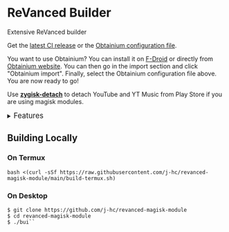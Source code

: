 # ReVanced Builder

Extensive ReVanced builder  

Get the [latest CI release](https://github.com/j-hc/revanced-magisk-module/releases) or the [Obtainium configuration file](https://github.com/SkyExploreWasTaken/revanced-builder/blob/main/obtainium-config.json).

You want to use Obtainium? 
You can install it on [F-Droid](https://f-droid.org/fr/packages/dev.imranr.obtainium.fdroid/) or directly from [Obtainium website](https://obtainium.imranr.dev/).
You can then go in the import section and click "Obtainium import". Finally, select the Obtainium configuration file above. You are now ready to go!

Use [**zygisk-detach**](https://github.com/j-hc/zygisk-detach) to detach YouTube and YT Music from Play Store if you are using magisk modules. 

<details><summary><big>Features</big></summary>
<ul>
 <li>Support all present and future ReVanced and <a href="https://github.com/inotia00/revanced-patches">ReVanced Extended</a> apps</li>
 <li> Can build Magisk modules and non-root APKs</li>
 <li> Updated daily with the latest versions of apps and patches</li>
 <li> Optimize APKs and modules for size</li>
 <li> Modules</li>
    <ul>
     <li> recompile invalidated odex for faster usage</li>
     <li> receive updates from Magisk app</li>
     <li> do not break safetynet or trigger root detections</li>
     <li> handle installation of the correct version of the stock app and all that</li>
     <li> support Magisk and KernelSU</li>
    </ul>
</ul>
</details>

## Building Locally
### On Termux
```console
bash <(curl -sSf https://raw.githubusercontent.com/j-hc/revanced-magisk-module/main/build-termux.sh)
```

### On Desktop
```console
$ git clone https://github.com/j-hc/revanced-magisk-module
$ cd revanced-magisk-module
$ ./bui``
